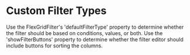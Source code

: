 Custom Filter Types
===================

Use the FlexGridFilter's 'defaultFilterType' property to determine whether the filter should be based on conditions, values, or both. Use the 'showFilterButtons' property to determine whether the filter editor should include buttons for sorting the columns.
